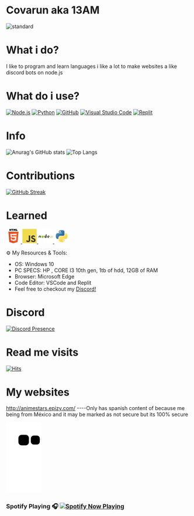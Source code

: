 # Covarun aka 13AM

![standard](https://user-images.githubusercontent.com/79609111/136093713-b4458552-f762-45ac-b2d9-895f257c3793.gif)

# What i do?
I like to program and learn languages i like a lot to make websites a like discord bots on node.js

# What do i use?
<a target="_blank" rel="noopener noreferrer" href="https://camo.githubusercontent.com/e1e456809d06fb505eb4a233715b901a3e725aae60e1a2d7a1f71b514d4b7f32/68747470733a2f2f696d672e736869656c64732e696f2f62616467652f2d6e6f64656a732d3333333333333f7374796c653d666c6174266c6f676f3d6e6f64652e6a73"><img src="https://camo.githubusercontent.com/e1e456809d06fb505eb4a233715b901a3e725aae60e1a2d7a1f71b514d4b7f32/68747470733a2f2f696d672e736869656c64732e696f2f62616467652f2d6e6f64656a732d3333333333333f7374796c653d666c6174266c6f676f3d6e6f64652e6a73" alt="Node.js" data-canonical-src="https://img.shields.io/badge/-nodejs-333333?style=flat&amp;logo=node.js" style="max-width: 100%;"></a>
<a target="_blank" rel="noopener noreferrer" href="" alt="Python" data-canonical-src="https://img.shields.io/badge/-Python-333333?style=flat&amp;logo=python" style="max-width: 100%;"></a>
<a target="_blank" rel="noopener noreferrer" href="https://camo.githubusercontent.com/cc663b44f5f2d7e674990fd054d828aae0e30ec8df36768e5f5552978da1cfdf/68747470733a2f2f696d672e736869656c64732e696f2f62616467652f2d507974686f6e2d3333333333333f7374796c653d666c6174266c6f676f3d707974686f6e"><img src="https://camo.githubusercontent.com/cc663b44f5f2d7e674990fd054d828aae0e30ec8df36768e5f5552978da1cfdf/68747470733a2f2f696d672e736869656c64732e696f2f62616467652f2d507974686f6e2d3333333333333f7374796c653d666c6174266c6f676f3d707974686f6e" alt="Python" data-canonical-src="https://img.shields.io/badge/-Python-333333?style=flat&amp;logo=python" style="max-width: 100%;"></a>
<a target="_blank" rel="noopener noreferrer" href="https://camo.githubusercontent.com/544426317a6c6226b7f6b3367232378ea367aa5001a41da4f302a77f9959909f/68747470733a2f2f696d672e736869656c64732e696f2f62616467652f2d4769744875622d3333333333333f7374796c653d666c6174266c6f676f3d676974687562"><img src="https://camo.githubusercontent.com/544426317a6c6226b7f6b3367232378ea367aa5001a41da4f302a77f9959909f/68747470733a2f2f696d672e736869656c64732e696f2f62616467652f2d4769744875622d3333333333333f7374796c653d666c6174266c6f676f3d676974687562" alt="GitHub" data-canonical-src="https://img.shields.io/badge/-GitHub-333333?style=flat&amp;logo=github" style="max-width: 100%;"></a>
<a target="_blank" rel="noopener noreferrer" href="https://camo.githubusercontent.com/194ae9b0be9bfd4caedab16de320d3987f4c144112461590a206262d21eb769b/68747470733a2f2f696d672e736869656c64732e696f2f62616467652f2d56697375616c25323053747564696f253230436f64652d3333333333333f7374796c653d666c6174266c6f676f3d76697375616c2d73747564696f2d636f6465266c6f676f436f6c6f723d303037414343"><img src="https://camo.githubusercontent.com/194ae9b0be9bfd4caedab16de320d3987f4c144112461590a206262d21eb769b/68747470733a2f2f696d672e736869656c64732e696f2f62616467652f2d56697375616c25323053747564696f253230436f64652d3333333333333f7374796c653d666c6174266c6f676f3d76697375616c2d73747564696f2d636f6465266c6f676f436f6c6f723d303037414343" alt="Visual Studio Code" data-canonical-src="https://img.shields.io/badge/-Visual%20Studio%20Code-333333?style=flat&amp;logo=visual-studio-code&amp;logoColor=007ACC" style="max-width: 100%;"></a>
<a target="_blank" rel="noopener noreferrer" href="https://camo.githubusercontent.com/c05f15ced08f8fa65eb4a0157b0edc419a397d72308bcf51e2826b280d79a05d/68747470733a2f2f696d672e736869656c64732e696f2f62616467652f2d7265706c69742d3333333333333f7374796c653d666c6174266c6f676f3d7265706c6974"><img src="https://camo.githubusercontent.com/c05f15ced08f8fa65eb4a0157b0edc419a397d72308bcf51e2826b280d79a05d/68747470733a2f2f696d672e736869656c64732e696f2f62616467652f2d7265706c69742d3333333333333f7374796c653d666c6174266c6f676f3d7265706c6974" alt="Replit" data-canonical-src="https://img.shields.io/badge/-replit-333333?style=flat&amp;logo=replit" style="max-width: 100%;"></a>

# Info

![Anurag's GitHub stats](https://github-readme-stats.vercel.app/api?username=Covarun&show_icons=true)
![Top Langs](https://github-readme-stats.vercel.app/api/top-langs/?username=Covarun&layout=compact)

# Contributions
[![GitHub Streak](https://github-readme-streak-stats.herokuapp.com/?user=Covarun)](https://git.io/streak-stats)

# Learned
<a href="https://www.w3.org/html/" rel="nofollow"> <img src="https://raw.githubusercontent.com/devicons/devicon/master/icons/html5/html5-original-wordmark.svg" alt="html5" width="40" height="40" style="max-width: 100%;"> </a>
<a href="https://developer.mozilla.org/en-US/docs/Web/JavaScript" rel="nofollow"> <img src="https://raw.githubusercontent.com/devicons/devicon/master/icons/javascript/javascript-original.svg" alt="javascript" width="40" height="40" style="max-width: 100%;"> </a>
<a href="https://nodejs.org" rel="nofollow"> <img src="https://raw.githubusercontent.com/devicons/devicon/master/icons/nodejs/nodejs-original-wordmark.svg" alt="nodejs" width="40" height="40" style="max-width: 100%;"> </a>
<a href="https://www.python.org" rel="nofollow"> <img src="https://raw.githubusercontent.com/devicons/devicon/master/icons/python/python-original.svg" alt="python" width="40" height="40" style="max-width: 100%;"> </a>

⚙️ My Resources & Tools:
<ul>
<li>OS: Windows 10</li>
<li>PC SPECS: HP , CORE I3 10th gen, 1tb of hdd, 12GB of RAM</li>
<li>Browser: Microsoft Edge</li>
<li>Code Editor: VSCode and Replit</li>
<li>Feel free to checkout my <a href="https://discord.gg/j4vrrkhH3K" rel="nofollow">Discord!</a></li>
</ul>

# Discord
[![Discord Presence](https://lanyard-profile-readme.vercel.app/api/786352301539196969)](https://discord.com/users/786352301539196969)

# Read me visits
[![Hits](https://hits.seeyoufarm.com/api/count/incr/badge.svg?url=https%3A%2F%2Fgithub.com%2FCovarun&count_bg=%2303FDEC&title_bg=%23000000&icon=&icon_color=%23E7E7E7&title=Read+me+visits&edge_flat=false)](https://hits.seeyoufarm.com)

# My websites
http://animestars.epizy.com/  ----Only has spanish content of because me being from México and it may be marked as not secure but its 100% secure

<a href="https://www.youtube.com/watch?v=dQw4w9WgXcQ" target="_blank"><img src="https://github.com/rafaballerini/rafaballerini/blob/output/github-contribution-grid-snake.svg" alt="sneke"></a>

### Spotify Playing 🎧 [<img src="https://spotify-now-playing-mqwsdr0ny-covarun.vercel.app/api/spotify-playing" alt="Spotify Now Playing" width="350" />](https://open.spotify.com/user/al2su7n20reccp76n03vj962a)
